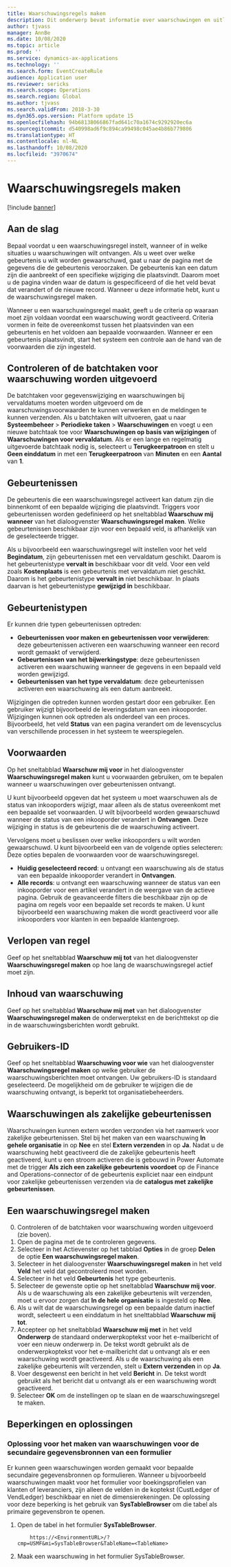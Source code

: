 ```yaml
---
title: Waarschuwingsregels maken
description: Dit onderwerp bevat informatie over waarschuwingen en uitleg over het maken van een waarschuwingsregel zodat u een bericht ontvangt over gebeurtenissen zoals een datum of een specifieke wijziging.
author: tjvass
manager: AnnBe
ms.date: 10/08/2020
ms.topic: article
ms.prod: ''
ms.service: dynamics-ax-applications
ms.technology: ''
ms.search.form: EventCreateRule
audience: Application user
ms.reviewer: sericks
ms.search.scope: Operations
ms.search.region: Global
ms.author: tjvass
ms.search.validFrom: 2018-3-30
ms.dyn365.ops.version: Platform update 15
ms.openlocfilehash: 94b68138066867fad641c70a1674c9292920ec6a
ms.sourcegitcommit: d540998ad6f9c894ca99498c045ae4b86b779806
ms.translationtype: HT
ms.contentlocale: nl-NL
ms.lasthandoff: 10/08/2020
ms.locfileid: "3970674"
---
```

# <a name="create-alert-rules"></a>Waarschuwingsregels maken

[!include [banner](../includes/banner.md)]

## <a name="getting-started"></a>Aan de slag

Bepaal voordat u een waarschuwingsregel instelt, wanneer of in welke situaties u waarschuwingen wilt ontvangen. Als u weet over welke gebeurtenis u wilt worden gewaarschuwd, gaat u naar de pagina met de gegevens die de gebeurtenis veroorzaken. De gebeurtenis kan een datum zijn die aanbreekt of een specifieke wijziging die plaatsvindt. Daarom moet u de pagina vinden waar de datum is gespecificeerd of die het veld bevat dat verandert of de nieuwe record. Wanneer u deze informatie hebt, kunt u de waarschuwingsregel maken.

Wanneer u een waarschuwingsregel maakt, geeft u de criteria op waaraan moet zijn voldaan voordat een waarschuwing wordt geactiveerd. Criteria vormen in feite de overeenkomst tussen het plaatsvinden van een gebeurtenis en het voldoen aan bepaalde voorwaarden. Wanneer er een gebeurtenis plaatsvindt, start het systeem een controle aan de hand van de voorwaarden die zijn ingesteld.

## <a name="ensure-the-alert-batch-jobs-are-running"></a>Controleren of de batchtaken voor waarschuwing worden uitgevoerd

De batchtaken voor gegevenswijziging en waarschuwingen bij vervaldatums moeten worden uitgevoerd om de waarschuwingsvoorwaarden te kunnen verwerken en de meldingen te kunnen verzenden. Als u batchtaken wilt uitvoeren, gaat u naar **Systeembeheer** > **Periodieke taken** > **Waarschuwingen** en voegt u een nieuwe batchtaak toe voor **Waarschuwingen op basis van wijzigingen** of **Waarschuwingen voor vervaldatum**. Als er een lange en regelmatig uitgevoerde batchtaak nodig is, selecteert u **Terugkeerpatroon** en stelt u **Geen einddatum** in met een **Terugkeerpatroon** van **Minuten** en een **Aantal** van **1**.

## <a name="events"></a>Gebeurtenissen

De gebeurtenis die een waarschuwingsregel activeert kan datum zijn die binnenkomt of een bepaalde wijziging die plaatsvindt. Triggers voor gebeurtenissen worden gedefinieerd op het sneltabblad **Waarschuw mij wanneer** van het dialoogvenster **Waarschuwingsregel maken**. Welke gebeurtenissen beschikbaar zijn voor een bepaald veld, is afhankelijk van de geselecteerde trigger.

Als u bijvoorbeeld een waarschuwingsregel wilt instellen voor het veld **Begindatum**, zijn gebeurtenissen met een vervaldatum geschikt. Daarom is het gebeurtenistype **vervalt in** beschikbaar voor dit veld. Voor een veld zoals **Kostenplaats** is een gebeurtenis met vervaldatum niet geschikt. Daarom is het gebeurtenistype **vervalt in** niet beschikbaar. In plaats daarvan is het gebeurtenistype **gewijzigd in** beschikbaar.

## <a name="event-types"></a>Gebeurtenistypen

Er kunnen drie typen gebeurtenissen optreden:

- **Gebeurtenissen voor maken en gebeurtenissen voor verwijderen**: deze gebeurtenissen activeren een waarschuwing wanneer een record wordt gemaakt of verwijderd.
- **Gebeurtenissen van het bijwerkingstype**: deze gebeurtenissen activeren een waarschuwing wanneer de gegevens in een bepaald veld worden gewijzigd.
- **Gebeurtenissen van het type vervaldatum**: deze gebeurtenissen activeren een waarschuwing als een datum aanbreekt.
    
Wijzigingen die optreden kunnen worden gestart door een gebruiker. Een gebruiker wijzigt bijvoorbeeld de leveringsdatum van een inkooporder. Wijzigingen kunnen ook optreden als onderdeel van een proces. Bijvoorbeeld, het veld **Status** van een pagina verandert om de levenscyclus van verschillende processen in het systeem te weerspiegelen.

## <a name="conditions"></a>Voorwaarden

Op het sneltabblad **Waarschuw mij voor** in het dialoogvenster **Waarschuwingsregel maken** kunt u voorwaarden gebruiken, om te bepalen wanneer u waarschuwingen over gebeurtenissen ontvangt.

U kunt bijvoorbeeld opgeven dat het systeem u moet waarschuwen als de status van inkooporders wijzigt, maar alleen als de status overeenkomt met een bepaalde set voorwaarden. U wilt bijvoorbeeld worden gewaarschuwd wanneer de status van een inkooporder verandert in **Ontvangen**. Deze wijziging in status is de gebeurtenis die de waarschuwing activeert.

Vervolgens moet u beslissen over welke inkooporders u wilt worden gewaarschuwd. U kunt bijvoorbeeld een van de volgende opties selecteren: Deze opties bepalen de voorwaarden voor de waarschuwingsregel.

- **Huidig geselecteerd record**: u ontvangt een waarschuwing als de status van een bepaalde inkooporder verandert in **Ontvangen**.
- **Alle records**: u ontvangt een waarschuwing wanneer de status van een inkooporder voor een artikel verandert in de weergave van de actieve pagina. Gebruik de geavanceerde filters die beschikbaar zijn op de pagina om regels voor een bepaalde set records te maken. U kunt bijvoorbeeld een waarschuwing maken die wordt geactiveerd voor alle inkooporders voor klanten in een bepaalde klantengroep.
    
## <a name="expiry-of-rule"></a>Verlopen van regel

Geef op het sneltabblad **Waarschuw mij tot** van het dialoogvenster **Waarschuwingsregel maken** op hoe lang de waarschuwingsregel actief moet zijn.

## <a name="alert-contents"></a>Inhoud van waarschuwing

Geef op het sneltabblad **Waarschuw mij met** van het dialoogvenster **Waarschuwingsregel maken** de onderwerptekst en de berichttekst op die in de waarschuwingsberichten wordt gebruikt.

## <a name="user-id"></a>Gebruikers-ID

Geef op het sneltabblad **Waarschuwing voor wie** van het dialoogvenster **Waarschuwingsregel maken** op welke gebruiker de waarschuwingsberichten moet ontvangen. Uw gebruikers-ID is standaard geselecteerd. De mogelijkheid om de gebruiker te wijzigen die de waarschuwing ontvangt, is beperkt tot organisatiebeheerders.

## <a name="alerts-as-business-events"></a>Waarschuwingen als zakelijke gebeurtenissen

Waarschuwingen kunnen extern worden verzonden via het raamwerk voor zakelijke gebeurtenissen. Stel bij het maken van een waarschuwing **In gehele organisatie** in op **Nee** en stel **Extern verzenden** in op **Ja**. Nadat u de waarschuwing hebt geactiveerd die de zakelijke gebeurtenis heeft geactiveerd, kunt u een stroom activeren die is gebouwd in Power Automate met de trigger **Als zich een zakelijke gebeurtenis voordoet** op de Finance and Operations-connector of de gebeurtenis expliciet naar een eindpunt voor zakelijke gebeurtenissen verzenden via de **catalogus met zakelijke gebeurtenissen**.

## <a name="create-an-alert-rule"></a>Een waarschuwingsregel maken

0. Controleren of de batchtaken voor waarschuwing worden uitgevoerd (zie boven).
1. Open de pagina met de te controleren gegevens.
2. Selecteer in het Actievenster op het tabblad **Opties** in de groep **Delen** de optie **Een waarschuwingsregel maken**.
3. Selecteer in het dialoogvenster **Waarschuwingsregel maken** in het veld **Veld** het veld dat gecontroleerd moet worden.
4. Selecteer in het veld **Gebeurtenis** het type gebeurtenis.
5. Selecteer de gewenste optie op het sneltabblad **Waarschuw mij voor**. Als u de waarschuwing als een zakelijke gebeurtenis wilt verzenden, moet u ervoor zorgen dat **In de hele organisatie** is ingesteld op **Nee**.
6. Als u wilt dat de waarschuwingsregel op een bepaalde datum inactief wordt, selecteert u een einddatum in het snelttabblad **Waarschuw mij tot**.
7. Accepteer op het sneltabblad **Waarschuw mij met** in het veld **Onderwerp** de standaard onderwerpkoptekst voor het e-mailbericht of voer een nieuw onderwerp in. De tekst wordt gebruikt als de onderwerpkoptekst voor het e-mailbericht dat u ontvangt als er een waarschuwing wordt geactiveerd. Als u de waarschuwing als een zakelijke gebeurtenis wilt verzenden, stelt u **Extern verzenden** in op **Ja**.
8. Voer desgewenst een bericht in het veld **Bericht** in. De tekst wordt gebruikt als het bericht dat u ontvangt als er een waarschuwing wordt geactiveerd.
9. Selecteer **OK** om de instellingen op te slaan en de waarschuwingsregel te maken.

## <a name="limitations-and-workarounds"></a>Beperkingen en oplossingen

### <a name="workaround-for-creating-alerts-for-the-secondary-data-sources-of-a-form"></a>Oplossing voor het maken van waarschuwingen voor de secundaire gegevensbronnen van een formulier
Er kunnen geen waarschuwingen worden gemaakt voor bepaalde secundaire gegevensbronnen op formulieren. Wanneer u bijvoorbeeld waarschuwingen maakt voor het formulier voor boekingsprofielen van klanten of leveranciers, zijn alleen de velden in de koptekst (CustLedger of VendLedger) beschikbaar en niet de dimensierekeningen. De oplossing voor deze beperking is het gebruik van **SysTableBrowser** om die tabel als primaire gegevensbron te openen. 
1. Open de tabel in het formulier **SysTableBrowser**.
    ```
        https://<EnvironmentURL>/?cmp=USMF&mi=SysTableBrowser&TableName=<TableName>
    ```
2. Maak een waarschuwing in het formulier SysTableBrowser.

